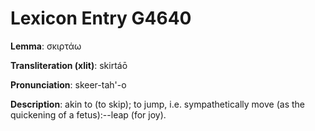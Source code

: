 # Lexicon Entry G4640

**Lemma**: σκιρτάω

**Transliteration (xlit)**: skirtáō

**Pronunciation**: skeer-tah'-o

**Description**:
akin to  (to skip); to jump, i.e. sympathetically move (as the quickening of a fetus):--leap (for joy).
